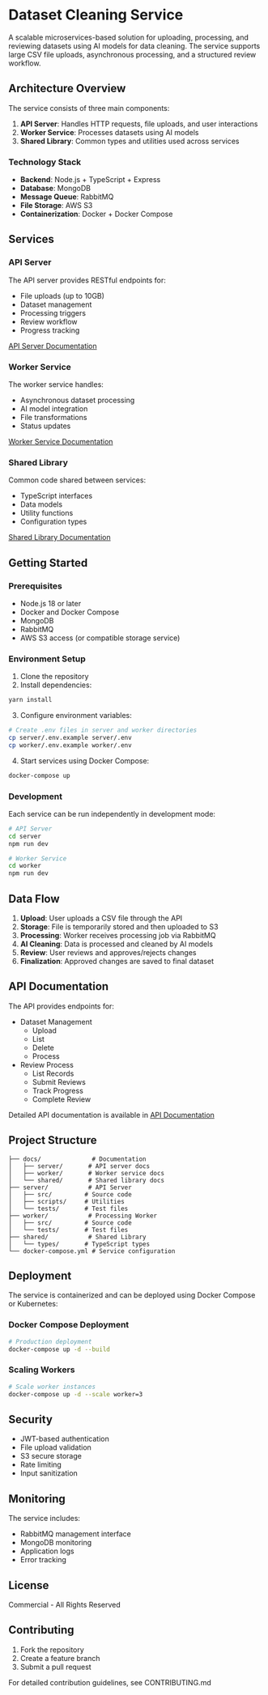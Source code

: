 # Dataset Cleaning Service

A scalable microservices-based solution for uploading, processing, and reviewing datasets using AI models for data cleaning. The service supports large CSV file uploads, asynchronous processing, and a structured review workflow.

## Architecture Overview

The service consists of three main components:

1. **API Server**: Handles HTTP requests, file uploads, and user interactions
2. **Worker Service**: Processes datasets using AI models
3. **Shared Library**: Common types and utilities used across services

### Technology Stack

- **Backend**: Node.js + TypeScript + Express
- **Database**: MongoDB
- **Message Queue**: RabbitMQ
- **File Storage**: AWS S3
- **Containerization**: Docker + Docker Compose

## Services

### API Server

The API server provides RESTful endpoints for:
- File uploads (up to 10GB)
- Dataset management
- Processing triggers
- Review workflow
- Progress tracking

[API Server Documentation](./server/README.md)

### Worker Service

The worker service handles:
- Asynchronous dataset processing
- AI model integration
- File transformations
- Status updates

[Worker Service Documentation](./worker/README.md)

### Shared Library

Common code shared between services:
- TypeScript interfaces
- Data models
- Utility functions
- Configuration types

[Shared Library Documentation](./shared/README.md)

## Getting Started

### Prerequisites

- Node.js 18 or later
- Docker and Docker Compose
- MongoDB
- RabbitMQ
- AWS S3 access (or compatible storage service)

### Environment Setup

1. Clone the repository
2. Install dependencies:
```bash
yarn install
```

3. Configure environment variables:
```bash
# Create .env files in server and worker directories
cp server/.env.example server/.env
cp worker/.env.example worker/.env
```

4. Start services using Docker Compose:
```bash
docker-compose up
```

### Development

Each service can be run independently in development mode:

```bash
# API Server
cd server
npm run dev

# Worker Service
cd worker
npm run dev
```

## Data Flow

1. **Upload**: User uploads a CSV file through the API
2. **Storage**: File is temporarily stored and then uploaded to S3
3. **Processing**: Worker receives processing job via RabbitMQ
4. **AI Cleaning**: Data is processed and cleaned by AI models
5. **Review**: User reviews and approves/rejects changes
6. **Finalization**: Approved changes are saved to final dataset

## API Documentation

The API provides endpoints for:

- Dataset Management
  - Upload
  - List
  - Delete
  - Process
- Review Process
  - List Records
  - Submit Reviews
  - Track Progress
  - Complete Review

Detailed API documentation is available in [API Documentation](../server/API_DOCUMENTATION.md)

## Project Structure

```
├── docs/              # Documentation
│   ├── server/       # API server docs
│   ├── worker/       # Worker service docs
│   └── shared/       # Shared library docs
├── server/           # API Server
│   ├── src/         # Source code
│   ├── scripts/     # Utilities
│   └── tests/       # Test files
├── worker/           # Processing Worker
│   ├── src/         # Source code
│   └── tests/       # Test files
├── shared/           # Shared Library
│   └── types/       # TypeScript types
└── docker-compose.yml # Service configuration
```

## Deployment

The service is containerized and can be deployed using Docker Compose or Kubernetes:

### Docker Compose Deployment

```bash
# Production deployment
docker-compose up -d --build
```

### Scaling Workers

```bash
# Scale worker instances
docker-compose up -d --scale worker=3
```

## Security

- JWT-based authentication
- File upload validation
- S3 secure storage
- Rate limiting
- Input sanitization

## Monitoring

The service includes:
- RabbitMQ management interface
- MongoDB monitoring
- Application logs
- Error tracking

## License

Commercial - All Rights Reserved

## Contributing

1. Fork the repository
2. Create a feature branch
3. Submit a pull request

For detailed contribution guidelines, see CONTRIBUTING.md
